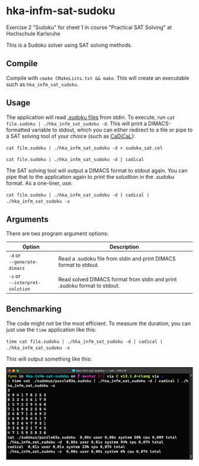 # hka-infm-sat-sudoku
Exercise 2 "Sudoku" for sheet 1 in course "Practical SAT Solving" at Hochschule Karlsruhe

This is a Sudoku solver using SAT solving methods.

## Compile

Compile with `cmake CMakeLists.txt && make`. This will create an executable such as `hka_infm_sat_sudoku`.

## Usage

The application will read [.sudoku files](https://baldur.iti.kit.edu/sat/files/sudokus.zip) from stdin. To execute, run `cat file.sudoku | ./hka_infm_sat_sudoku -d`.
This will print a DIMACS-formatted variable to stdout, which you can either redirect to a file or pipe to a SAT solving tool of your choice (such as [CaDiCaL](https://github.com/arminbiere/cadical)):

`cat file.sudoku | ./hka_infm_sat_sudoku -d > sudoku_sat.col`

`cat file.sudoku | ./hka_infm_sat_sudoku -d | cadical`

The SAT solving tool will output a DIMACS format to stdout again. You can pipe that to the application again to print the soludtion in the .sudoku format.
As a one-liner, use:

`cat file.sudoku | ./hka_infm_sat_sudoku -d | cadical | ./hka_infm_sat_sudoku -s`

## Arguments

There are two program argument options:

| Option                             | Description                                                              |
|------------------------------------|--------------------------------------------------------------------------|
| `-d` or<br/>`--generate-dimacs`    | Read a .sudoku file from stdin and print DIMACS format to stdout.        |
| `-s` or<br/>`--interpret-solution` | Read solved DIMACS format from stdin and print .sudoku format to stdout. |

## Benchmarking

The code might not be the most efficient. To measure the duration, you can just use the `time` application like this:

`time cat file.sudoku | ./hka_infm_sat_sudoku -d | cadical | ./hka_infm_sat_sudoku -s`

This will output something like this:

![Example Result](example.png)